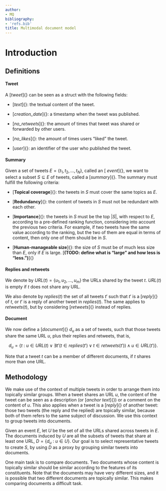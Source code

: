 ```yaml
---
author:
- MQ
bibliography:
- 'refs.bib'
title: Multimodal document model
---
```


Introduction
============

Definitions
-----------

#### Tweet

A [*tweet*]{} can be seen as a struct with the following fields:

-   [*text*]{}: the textual content of the tweet.

-   [*creation\_date*]{}: a timestamp when the tweet was published.

-   [*no\_retweets*]{}: the amount of times that tweet was shared or
    forwarded by other users.

-   [*no\_likes*]{}: the amount of times users “liked” the tweet.

-   [*user*]{}: an identifier of the user who published the tweet.

#### Summary

Given a set of tweets $E = \{t_1, t_2, \ldots, t_N\}$, called an [
*event*]{}, we want to select a subset $S \subseteq E$ of tweets, called
a [*summary*]{}. The summary must fulfill the following criteria:

-   [**Topical coverage**]{}: the tweets in $S$ must cover the same
    topics as $E$.

-   [**Redundancy**]{}: the content of tweets in $S$ must not be
    redundant with each other.

-   [**Importance**]{}: the tweets in $S$ must be the top $|S|$, with
    respect to $E$, according to a pre-defined ranking function,
    considering into account the previous two criteria. For example, if
    two tweets have the same value according to the ranking, but the two
    of them are equal in terms of content, then only one of them should
    be in $S$.

-   [**Human-manageable size**]{}: the size of $S$ must be of much less
    size than $E$, only if $E$ is large. [**(TODO: define what is
    “large” and how less is “less.”)**]{}

#### Replies and retweets

We denote by $\mathit{URL}(t) = \{u_1, u_2, \ldots, u_m\}$ the URLs
shared by the tweet $t$. $\mathit{URL}(t)$ is empty if $t$ does not
share any URL.

We also denote by $\mathit{replies}(t)$ the set of all tweets $t'$ such
that $t'$ is a [*reply*]{} of $t$, or $t'$ is a reply of another tweet
in $\mathit{replies}(t)$. The same applies to $\mathit{retweets}(t)$,
but by considering [*retweets*]{} instead of replies.

#### Document

We now define a [*document*]{} $d_u$ as a set of tweets, such that those
tweets share the same URL $u$, plus their replies and retweets, that is,

$$d_u = \{t\ :\ u \in \mathit{URL}(t) \lor \exists t'
(t \in \mathit{replies}(t') \lor t \in \mathit{retweets}(t')) \land
u \in \mathit{URL}(t')\}.$$

Note that a tweet $t$ can be a member of different documents, if $t$
shares more than one URL.

Methodology
-----------

We make use of the context of multiple tweets in order to arrange them
into topically similar groups. When a tweet shares an URL $u$, the
content of the tweet can be seen as a description (or [*anchor text*]{})
or a comment on the content of $u$. This also applies when a tweet is a
[*reply*]{} of another tweet: those two tweets (the reply and the
replied) are topically similar, because both of them refers to the same
subject of discussion. We use this context to group tweets into
documents.

Given an event $E$, let $U$ be the set of all the URLs shared across
tweets in $E$. The documents induced by $U$ are all the subsets of
tweets that share at least one URL, $D = \{d_u\ :\ u \in U\}$. Our goal
is to select representative tweets to create $S$, by using $D$ as a
proxy by grouping similar tweets into documents.

One main task is to compare documents. Two documents whose content is
topically similar should be similar according to the features of its
constituents. Note that the documents may have very different sizes, and
it is possible that two different documents are topically similar. This
makes comparing documents a difficult task.
